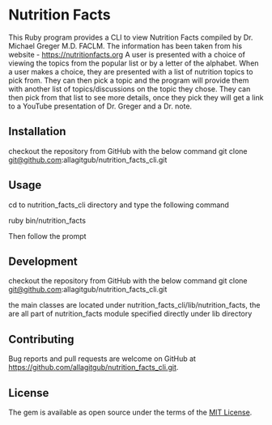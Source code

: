 # Nutrition Facts

This Ruby program provides a CLI to view Nutrition Facts compiled by Dr. Michael Greger M.D. FACLM. The information has been taken from his website - https://nutritionfacts.org
A user is presented with a choice of viewing the topics from the popular list or by a letter of the alphabet. When a user makes a choice, they are presented with a list of nutrition topics to pick from. They can then pick a topic and the program will provide them with another list of topics/discussions on the topic they chose. They can then pick from that list to see more details, once they pick they will get a link to a YouTube presentation of Dr. Greger and a Dr. note.


## Installation

checkout the repository from GitHub with the below command
git clone git@github.com:allagitgub/nutrition_facts_cli.git

## Usage

cd to nutrition_facts_cli directory and type the following command

ruby bin/nutrition_facts

Then follow the prompt

## Development

checkout the repository from GitHub with the below command
git clone git@github.com:allagitgub/nutrition_facts_cli.git

the main classes are located under nutrition_facts_cli/lib/nutrition_facts, the are all part of nutrition_facts module specified directly under lib directory

## Contributing

Bug reports and pull requests are welcome on GitHub at https://github.com/allagitgub/nutrition_facts_cli.git.


## License

The gem is available as open source under the terms of the [MIT License](http://opensource.org/licenses/MIT).
